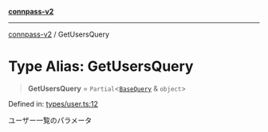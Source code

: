 [**connpass-v2**](../README.md)

***

[connpass-v2](../globals.md) / GetUsersQuery

# Type Alias: GetUsersQuery

> **GetUsersQuery** = `Partial`\<[`BaseQuery`](BaseQuery.md) & `object`\>

Defined in: [types/user.ts:12](https://github.com/ryohidaka/node-connpass/blob/3b8143bd38fb6f71640f8b4640bd0b7d3330fd98/src/types/user.ts#L12)

ユーザー一覧のパラメータ
